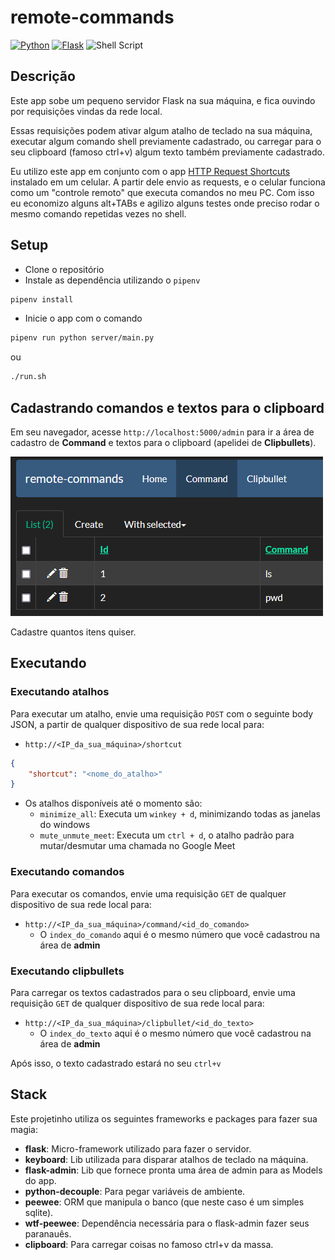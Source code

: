 # remote-commands

[![Python](https://img.shields.io/badge/python-%2314354C.svg?style=flat&logo=python&logoColor=white)](https://www.python.org/)
[![Flask](https://img.shields.io/badge/flask-%23000.svg?style=flat&logo=flask&logoColor=white)](https://flask.palletsprojects.com/en/2.0.x/)
![Shell Script](https://img.shields.io/badge/shell_script-%23121011.svg?style=flat&logo=gnu-bash&logoColor=white)

## Descrição

Este app sobe um pequeno servidor Flask na sua máquina, e fica ouvindo por requisições vindas da rede local.

Essas requisições podem ativar algum atalho de teclado na sua máquina, executar algum comando shell previamente cadastrado, ou carregar para o seu clipboard (famoso ctrl+v) algum texto também previamente cadastrado.

Eu utilizo este app em conjunto com o app [HTTP Request Shortcuts](https://play.google.com/store/apps/details?id=ch.rmy.android.http_shortcuts&hl=en_US&gl=US) instalado em um celular. A partir dele envio as requests, e o celular funciona como um "controle remoto" que executa comandos no meu PC. Com isso eu economizo alguns alt+TABs e agilizo alguns testes onde preciso rodar o mesmo comando repetidas vezes no shell.

## Setup

- Clone o repositório
- Instale as dependência utilizando o `pipenv`
```sh
pipenv install
```
- Inicie o app com o comando
```sh
pipenv run python server/main.py
```
ou
```sh
./run.sh
```

## Cadastrando comandos e textos para o clipboard

Em seu navegador, acesse `http://localhost:5000/admin` para ir a área de cadastro de **Command** e textos para o clipboard (apelidei de **Clipbullets**).

![Flask-admin](images/admin_print.png)

Cadastre quantos itens quiser.

## Executando

### Executando atalhos

Para executar um atalho, envie uma requisição `POST` com o seguinte body JSON, a partir de qualquer dispositivo de sua rede local para:
- `http://<IP_da_sua_máquina>/shortcut`
```json
{
    "shortcut": "<nome_do_atalho>"
}
```
- Os atalhos disponíveis até o momento são:
    - `minimize_all`: Executa um `winkey + d`, minimizando todas as janelas do windows
    - `mute_unmute_meet`: Executa um `ctrl + d`, o atalho padrão para mutar/desmutar uma chamada no Google Meet

### Executando comandos

Para executar os comandos, envie uma requisição `GET` de qualquer dispositivo de sua rede local para:
- `http://<IP_da_sua_máquina>/command/<id_do_comando>`
  - O `index_do_comando` aqui é o mesmo número que você cadastrou na área de **admin**

### Executando clipbullets

Para carregar os textos cadastrados para o seu clipboard, envie uma requisição `GET` de qualquer dispositivo de sua rede local para:
- `http://<IP_da_sua_máquina>/clipbullet/<id_do_texto>`
  - O `index_do_texto` aqui é o mesmo número que você cadastrou na área de **admin**

Após isso, o texto cadastrado estará no seu `ctrl+v`

## Stack

Este projetinho utiliza os seguintes frameworks e packages para fazer sua magia:
- **flask**: Micro-framework utilizado para fazer o servidor.
- **keyboard**: Lib utilizada para disparar atalhos de teclado na máquina.
- **flask-admin**: Lib que fornece pronta uma área de admin para as Models do app.
- **python-decouple**: Para pegar variáveis de ambiente.
- **peewee**: ORM que manipula o banco (que neste caso é um simples sqlite).
- **wtf-peewee**: Dependência necessária para o flask-admin fazer seus paranauês.
- **clipboard**: Para carregar coisas no famoso ctrl+v da massa.
